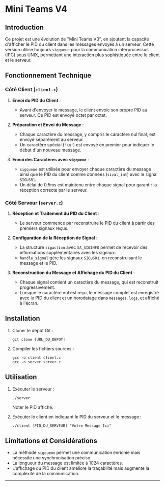 
# Mini Teams V4

## Introduction

Ce projet est une évolution de "Mini Teams V3", en ajoutant la capacité d'afficher le PID du client dans les messages envoyés à un serveur. Cette version utilise toujours `sigqueue` pour la communication interprocessus (IPC) sous UNIX, permettant une interaction plus sophistiquée entre le client et le serveur.

## Fonctionnement Technique

### Côté Client (`client.c`)

1. **Envoi du PID du Client** :
   - Avant d'envoyer le message, le client envoie son propre PID au serveur. Ce PID est envoyé octet par octet.

2. **Préparation et Envoi du Message** :
   - Chaque caractère du message, y compris le caractère nul final, est envoyé séparément au serveur.
   - Un caractère spécial (`'\n'`) est envoyé en premier pour indiquer le début d'un nouveau message.

3. **Envoi des Caractères avec `sigqueue`** :
   - `sigqueue` est utilisée pour envoyer chaque caractère du message ainsi que le PID du client comme données (`sival_int`) avec le signal `SIGUSR1`.
   - Un délai de 0.5ms est maintenu entre chaque signal pour garantir la réception correcte par le serveur.

### Côté Serveur (`server.c`)

1. **Réception et Traitement du PID du Client** :
   - Le serveur commence par reconstruire le PID du client à partir des premiers signaux reçus.

2. **Configuration de la Réception de Signal** :
   - La structure `sigaction` avec `SA_SIGINFO` permet de recevoir des informations supplémentaires avec les signaux.
   - `handle_signal` gère les signaux `SIGUSR1`, en reconstruisant le message et le PID.

3. **Reconstruction du Message et Affichage du PID du Client** :
   - Chaque signal contient un caractère du message, qui est reconstruit progressivement.
   - Lorsque le caractère nul est reçu, le message complet est enregistré avec le PID du client et un horodatage dans `messages.logs`, et affiché à l'écran.

## Installation

1. Cloner le dépôt Git :
   ```
   git clone [URL_DU_DEPOT]
   ```
2. Compiler les fichiers sources :
   ```
   gcc -o client client.c
   gcc -o server server.c
   ```

## Utilisation

1. Exécuter le serveur :
   ```
   ./server
   ```
   Noter le PID affiché.

2. Exécuter le client en indiquant le PID du serveur et le message :
   ```
   ./client [PID_DU_SERVEUR] "Votre Message Ici"
   ```

## Limitations et Considérations

- La méthode `sigqueue` permet une communication enrichie mais nécessite une synchronisation précise.
- La longueur du message est limitée à 1024 caractères.
- L'affichage du PID du client améliore la traçabilité mais augmente la complexité de la communication.

---

